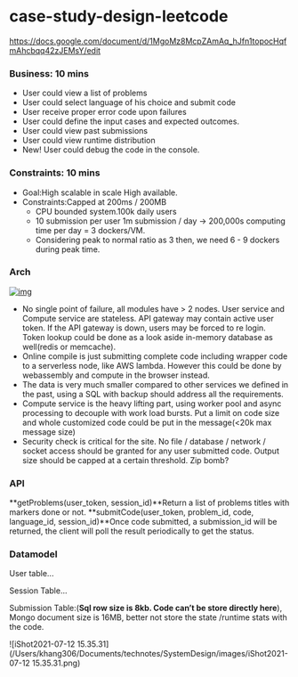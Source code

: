 # case-study-design-leetcode

https://docs.google.com/document/d/1MgoMz8McpZAmAq_hJfn1topocHqfmAhcbqq42zJEMsY/edit

### Business: 10 mins

*   User could view a list of problems
*   User could select language of his choice and submit code
*   User receive proper error code upon failures
*   User could define the input cases and expected outcomes.
*   User could view past submissions 
*   User could view runtime distribution
*   New! User could debug the code in the console.

### Constraints: 10 mins

*   Goal:High scalable in scale High available.
*   Constraints:Capped at 200ms / 200MB 
    *   CPU bounded system.100k daily users
    *   10 submission per user 1m submission / day -> 200,000s computing time per day = 3 dockers/VM. 
    *   Considering peak to normal ratio as 3 then, we need 6 - 9 dockers during peak time.

### Arch

[![img](https://lh4.googleusercontent.com/PthqD8-iCNtgG8l2hc3mjAXB5LrcEfdvH9gIkdzV12M940sHJICwhXS4LHxoRpt86o5MxxIOozAfo8YmZI0xpvO1uQHVnQc9POYLvKNLdSQug98qNc5qLz2_59kxULQQ8A)](https://app.lucidchart.com/documents/edit/35557445-0aeb-4e8f-8990-2b77a39a5ff3/0?callback=close&name=docs&callback_type=back&v=367&s=594)

*   No single point of failure, all modules have > 2 nodes. User service and Compute service are stateless. API gateway may contain active user token. If the API gateway is down, users may be forced to re login. Token lookup could be done as a look aside in-memory database as well(redis or memcache).
*   Online compile is just submitting complete code including wrapper code to a serverless node, like AWS lambda. However this could be done by webassembly and compute in the browser instead.
*   The data is very much smaller compared to other services we defined in the past, using a SQL with backup should address all the requirements.
*   Compute service is the heavy lifting part, using worker pool and async processing to decouple with work load bursts. Put a limit on code size and whole customized code could be put in the message(<20k max message size)
*   Security check is critical for the site. No file / database / network / socket access should be granted for any user submitted code. Output size should be capped at a certain threshold. Zip bomb?

### API

**getProblems(user_token, session_id)**Return a list of problems titles with markers done or not.
**submitCode(user_token, problem_id, code, language_id, session_id)**Once code submitted, a submission_id will be returned, the client will poll the result periodically to get the status.

### Datamodel

User table...

Session Table...

Submission Table:(**Sql row size is 8kb. Code can’t be store directly here**), Mongo document size is 16MB, better not store the state /runtime stats with the code.

![iShot2021-07-12 15.35.31](/Users/khang306/Documents/technotes/SystemDesign/images/iShot2021-07-12 15.35.31.png)


